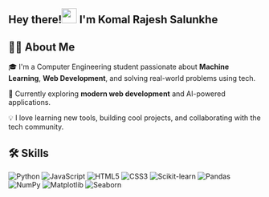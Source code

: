 <h2> Hey there!<img src="https://media.giphy.com/media/hvRJCLFzcasrR4ia7z/giphy.gif" width="30"> I'm Komal Rajesh Salunkhe</h2>

## 👩‍💻 About Me

🎓 I'm a Computer Engineering student passionate about **Machine Learning**, **Web Development**, and solving real-world problems using tech.

🚀 Currently exploring **modern web development** and AI-powered applications.

💡 I love learning new tools, building cool projects, and collaborating with the tech community.



## 🛠 Skills
 
![Python](https://img.shields.io/badge/Python-3670A0?style=for-the-badge&logo=python&logoColor=white)
![JavaScript](https://img.shields.io/badge/JavaScript-F7DF1E?style=for-the-badge&logo=javascript&logoColor=black)
![HTML5](https://img.shields.io/badge/HTML5-E34F26?style=for-the-badge&logo=html5&logoColor=white)
![CSS3](https://img.shields.io/badge/CSS3-1572B6?style=for-the-badge&logo=css3&logoColor=white)
![Scikit-learn](https://img.shields.io/badge/Scikit--learn-F7931E?style=for-the-badge&logo=scikit-learn&logoColor=white)
![Pandas](https://img.shields.io/badge/Pandas-150458?style=for-the-badge&logo=pandas&logoColor=white)
![NumPy](https://img.shields.io/badge/NumPy-013243?style=for-the-badge&logo=numpy&logoColor=white)
![Matplotlib](https://img.shields.io/badge/Matplotlib-11557C?style=for-the-badge&logo=matplotlib&logoColor=white)
![Seaborn](https://img.shields.io/badge/Seaborn-76B900?style=for-the-badge)















